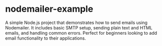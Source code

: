 # nodemailer-example
A simple Node.js project that demonstrates how to send emails using Nodemailer. It includes basic SMTP setup, sending plain text and HTML emails, and handling common errors. Perfect for beginners looking to add email functionality to their applications.
